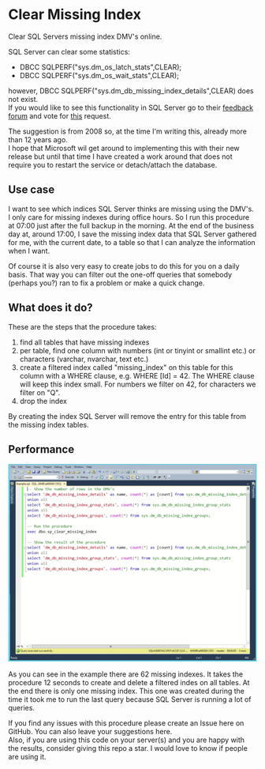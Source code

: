 # Clear Missing Index

Clear SQL Servers missing index DMV's online.

SQL Server can clear some statistics:
- DBCC SQLPERF("sys.dm_os_latch_stats",CLEAR);
- DBCC SQLPERF("sys.dm_os_wait_stats",CLEAR);

however, DBCC SQLPERF("sys.dm_db_missing_index_details",CLEAR) does not exist.  
If you would like to see this functionality in SQL Server go to their [feedback forum](https://feedback.azure.com/forums/908035-sql-server/) and vote for [this](https://feedback.azure.com/forums/908035-sql-server/suggestions/32889847-clearing-dm-db-missing-index) request.

The suggestion is from 2008 so, at the time I'm writing this, already more than 12 years ago.  
I hope that Microsoft wil get around to implementing this with their new release but until that time I have created a work around that does not require you to restart the service or detach/attach the database.

## Use case
I want to see which indices SQL Server thinks are missing using the DMV's.
I only care for missing indexes during office hours. So I run this procedure at 07:00 just after the full backup in the morning.
At the end of the business day at, around 17:00, I save the missing index data that SQL Server gathered for me, with the current date, to a table so that I can analyze the information when I want.

Of course it is also very easy to create jobs to do this for you on a daily basis. That way you can filter out the one-off queries that somebody (perhaps you?) ran to fix a problem or make a quick change.

## What does it do?

These are the steps that the procedure takes:
1. find all tables that have missing indexes
2. per table, find one column with numbers (int or tinyint or smallint etc.) or characters (varchar, nvarchar, text etc.)
3. create a filtered index called "missing_index" on this table for this column with a WHERE clause, e.g. WHERE [Id] = 42. The WHERE clause will keep this index small. For numbers we filter on 42, for characters we filter on "Q".  
4. drop the index

By creating the index SQL Server will remove the entry for this table from the missing index tables.

## Performance
![](sp_clear_missing_index.gif)

As you can see in the example there are 62 missing indexes. It takes the procedure 12 seconds to create and delete a filtered indes on all tables. At the end there is only one missing index. This one was created during the time it took me to run the last query because SQL Server is running a lot of queries.


If you find any issues with this procedure please create an Issue here on GitHub. You can also leave your suggestions here.  
Also, if you are using this code on your server(s) and you are happy with the results, consider giving this repo a star. I would love to know if people are using it.
